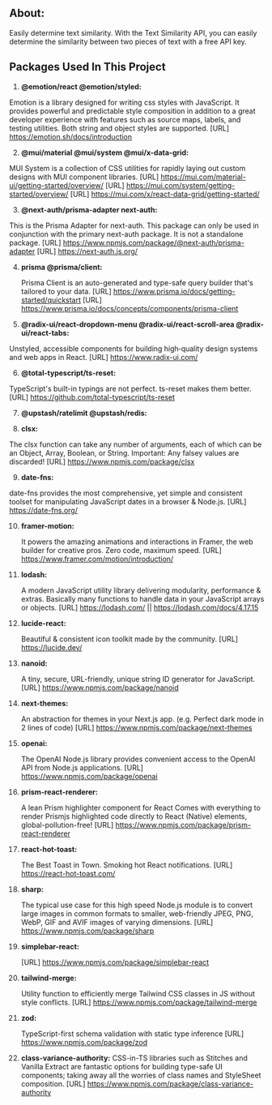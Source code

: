 ## About:

Easily determine text similarity. With the Text Similarity API, you can easily determine the similarity between two pieces of text with a free API key.

## Packages Used In This Project

1.  **@emotion/react @emotion/styled:**

Emotion is a library designed for writing css styles with JavaScript. It provides powerful and predictable style composition in addition to a great developer experience with features such as source maps, labels, and testing utilities. Both string and object styles are supported.
[URL] https://emotion.sh/docs/introduction

2.  **@mui/material @mui/system @mui/x-data-grid:**

MUI System is a collection of CSS utilities for rapidly laying out custom designs with MUI component libraries.
[URL] https://mui.com/material-ui/getting-started/overview/
[URL] https://mui.com/system/getting-started/overview/
[URL] https://mui.com/x/react-data-grid/getting-started/

3.  **@next-auth/prisma-adapter next-auth:**

This is the Prisma Adapter for next-auth. This package can only be used in conjunction with the primary next-auth package. It is not a standalone package.
[URL] https://www.npmjs.com/package/@next-auth/prisma-adapter
[URL] https://next-auth.js.org/

4. **prisma @prisma/client:**

   Prisma Client is an auto-generated and type-safe query builder that's tailored to your data.
   [URL] https://www.prisma.io/docs/getting-started/quickstart
   [URL] https://www.prisma.io/docs/concepts/components/prisma-client

5. **@radix-ui/react-dropdown-menu @radix-ui/react-scroll-area @radix-ui/react-tabs:**

Unstyled, accessible components for building high‑quality design systems and web apps in React.
[URL] https://www.radix-ui.com/

6.  **@total-typescript/ts-reset:**

TypeScript's built-in typings are not perfect. ts-reset makes them better.
[URL] https://github.com/total-typescript/ts-reset

7.  **@upstash/ratelimit @upstash/redis:**

8.  **clsx:**

The clsx function can take any number of arguments, each of which can be an Object, Array, Boolean, or String.
Important: Any falsey values are discarded!
[URL] https://www.npmjs.com/package/clsx

9.  **date-fns:**

date-fns provides the most comprehensive, yet simple and consistent toolset for manipulating JavaScript dates in a browser & Node.js.
[URL] https://date-fns.org/

10. **framer-motion:**


    It powers the amazing animations and interactions in Framer, the web builder for creative pros. Zero code, maximum speed.
    [URL] https://www.framer.com/motion/introduction/

11. **lodash:**


    A modern JavaScript utility library delivering modularity, performance & extras. Basically many functions to handle data in your JavaScript arrays or objects.
    [URL] https://lodash.com/ || https://lodash.com/docs/4.17.15

12. **lucide-react:**


    Beautiful & consistent icon toolkit made by the community.
    [URL] https://lucide.dev/

13. **nanoid:**


    A tiny, secure, URL-friendly, unique string ID generator for JavaScript.
    [URL] https://www.npmjs.com/package/nanoid

14. **next-themes:**


    An abstraction for themes in your Next.js app. (e.g. Perfect dark mode in 2 lines of code)
    [URL] https://www.npmjs.com/package/next-themes

15. **openai:**


    The OpenAI Node.js library provides convenient access to the OpenAI API from Node.js applications.
    [URL] https://www.npmjs.com/package/openai

16. **prism-react-renderer:**


    A lean Prism highlighter component for React Comes with everything to render Prismjs highlighted code directly to React (Native) elements, global-pollution-free!
    [URL] https://www.npmjs.com/package/prism-react-renderer

17. **react-hot-toast:**


    The Best Toast in Town. Smoking hot React notifications.
    [URL] https://react-hot-toast.com/

18. **sharp:**


    The typical use case for this high speed Node.js module is to convert large images in common formats to smaller, web-friendly JPEG, PNG, WebP, GIF and AVIF images of varying dimensions.
    [URL] https://www.npmjs.com/package/sharp

19. **simplebar-react:**


    [URL] https://www.npmjs.com/package/simplebar-react

20. **tailwind-merge:**


    Utility function to efficiently merge Tailwind CSS classes in JS without style conflicts.
    [URL] https://www.npmjs.com/package/tailwind-merge

21. **zod:**


    TypeScript-first schema validation with static type inference
    [URL] https://www.npmjs.com/package/zod

22. **class-variance-authority:**
    CSS-in-TS libraries such as Stitches and Vanilla Extract are fantastic options for building type-safe UI components; taking away all the worries of class names and StyleSheet composition.
    [URL] https://www.npmjs.com/package/class-variance-authority

